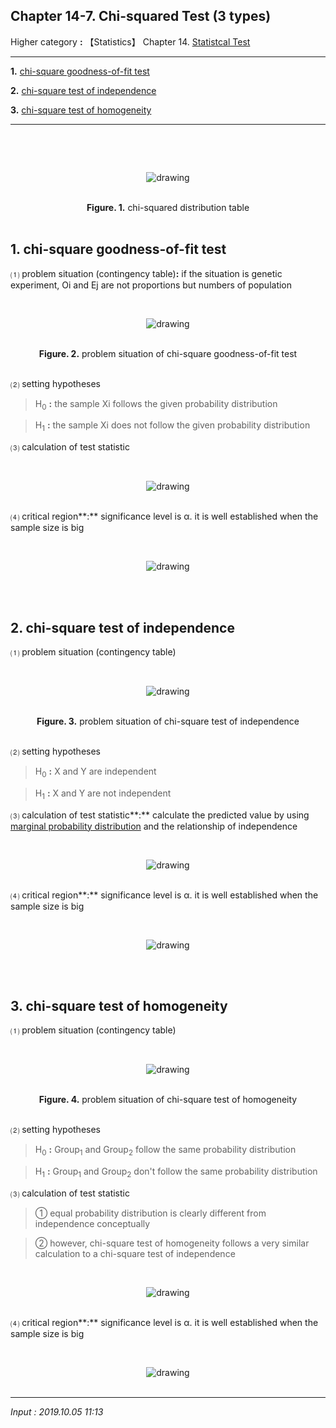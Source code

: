 ## **Chapter 14-7. Chi-squared Test** (3 types)

Higher category **:** 【Statistics】 Chapter 14. [Statistcal Test](https://jb243.github.io/pages/1631) 

---

**1.** [chi-square goodness-of-fit test](#1-chi-square-goodness-of-fit-test)

**2.** [chi-square test of independence](#2-chi-square-test-of-independence)

**3.** [chi-square test of homogeneity](#3-chi-square-test-of-homogeneity)

---

<br>

<br><center><img src="https://img1.daumcdn.net/thumb/R1280x0/?scode=mtistory2&fname=https://blog.kakaocdn.net/dn/b2RXFN/btruxk3pIzd/D2I4naeKvpVra5n9aYFhH0/img.jpg" alt="drawing" /></center><br>

<center><b>Figure. 1.</b> chi-squared distribution table</center>

<br>

## **1. chi-square goodness-of-fit test**

⑴ problem situation (contingency table)**:** if the situation is genetic experiment, Oi and Ej are not proportions but numbers of population

<br><center><img src="https://img1.daumcdn.net/thumb/R1280x0/?scode=mtistory2&fname=https://blog.kakaocdn.net/dn/xF1t2/btruvt0FoJD/E0ug2cvWVAifGWYQNze890/img.png" alt="drawing" /></center><br>

<center><b>Figure. 2.</b> problem situation of chi-square goodness-of-fit test</center>

<br>

⑵ setting hypotheses

> H<sub>0</sub> **:** the sample Xi follows the given probability distribution

> H<sub>1</sub> **:** the sample Xi does not follow the given probability distribution

⑶ calculation of test statistic

<br><center><img src="https://img1.daumcdn.net/thumb/R1280x0/?scode=mtistory2&fname=https://blog.kakaocdn.net/dn/rzwzm/btrulRU5CQ5/fPMjfMR1V7JbDmkyEu5Kp0/img.png" alt="drawing" /></center><br>

⑷ critical region**:** significance level is α. it is well established when the sample size is big 

<br><center><img src="https://img1.daumcdn.net/thumb/R1280x0/?scode=mtistory2&fname=https://blog.kakaocdn.net/dn/vlEDY/btrurUq5P51/6I7bTExbAfeeSn2QbUFWC1/img.png" alt="drawing" /></center><br>

<br>

## **2. chi-square test of independence** 

⑴ problem situation (contingency table)

<br><center><img src="https://img1.daumcdn.net/thumb/R1280x0/?scode=mtistory2&fname=https://blog.kakaocdn.net/dn/tXvoq/btrup8PxNjo/MWKlJKK2w6nibuwhUblev1/img.png" alt="drawing" /></center><br>

<center><b>Figure. 3.</b> problem situation of chi-square test of independence</center>

<br>

⑵ setting hypotheses 

> H<sub>0</sub> **:** X and Y are independent

> H<sub>1</sub> **:** X and Y are not independent

⑶ calculation of test statistic**:** calculate the predicted value by using [marginal probability distribution](https://jb243.github.io/pages/1624) and the relationship of independence 

<br><center><img src="https://img1.daumcdn.net/thumb/R1280x0/?scode=mtistory2&fname=https://blog.kakaocdn.net/dn/dRCTmF/btruuiE1SMF/K2GhaUbzz1EbWejpNGgT61/img.png" alt="drawing" /></center><br>

⑷ critical region**:** significance level is α. it is well established when the sample size is big 

<br><center><img src="https://img1.daumcdn.net/thumb/R1280x0/?scode=mtistory2&fname=https://blog.kakaocdn.net/dn/cGgu6F/btruvuyrK5T/aTQR9qbvP2OgELb5FgJv0K/img.png" alt="drawing" /></center><br>

<br>

## **3. chi-square test of homogeneity** 

⑴ problem situation (contingency table) 

<br><center><img src="https://img1.daumcdn.net/thumb/R1280x0/?scode=mtistory2&fname=https://blog.kakaocdn.net/dn/cjLwXc/btrulSzHz7g/bC6ZalcWTKnsHO3wIoHXk0/img.png" alt="drawing" /></center><br>

<center><b>Figure. 4.</b> problem situation of chi-square test of homogeneity</center>

<br>

⑵ setting hypotheses 

> H<sub>0</sub> **:** Group<sub>1</sub> and Group<sub>2</sub> follow the same probability distribution

> H<sub>1</sub> **:** Group<sub>1</sub> and Group<sub>2</sub> don't follow the same probability distribution

⑶ calculation of test statistic

> ① equal probability distribution is clearly different from independence conceptually 

> ② however, chi-square test of homogeneity follows a very similar calculation to a chi-square test of independence

<br><center><img src="https://img1.daumcdn.net/thumb/R1280x0/?scode=mtistory2&fname=https://blog.kakaocdn.net/dn/bW3iHH/btruuh7dhmX/5TvTKAf9anOJB92FQRkmn1/img.png" alt="drawing" /></center><br>

⑷ critical region**:** significance level is α. it is well established when the sample size is big 

<br><center><img src="https://img1.daumcdn.net/thumb/R1280x0/?scode=mtistory2&fname=https://blog.kakaocdn.net/dn/mm4Q0/btrusPC5oGg/adgaMO33QRxHkBSHFPU201/img.png" alt="drawing" /></center><br>

---

*Input : 2019.10.05 11:13*
